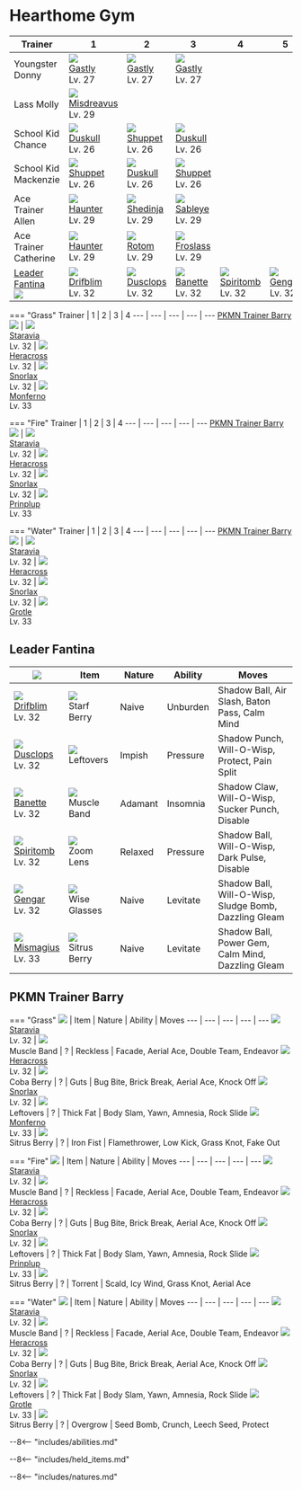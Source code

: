 # Hearthome Gym

Trainer                          | 1                                  | 2                                | 3                                | 4                                 | 5                              | 6
---                              | ---                                | ---                              | ---                              | ---                               | ---                            | ---
Youngster Donny                  | ![][092]<br>[Gastly]<br>Lv. 27     | ![][092]<br>[Gastly]<br>Lv. 27   | ![][092]<br>[Gastly]<br>Lv. 27   | &nbsp;                            | &nbsp;                         | &nbsp;
Lass Molly                       | ![][200]<br>[Misdreavus]<br>Lv. 29 | &nbsp;                           | &nbsp;                           | &nbsp;                            | &nbsp;                         | &nbsp;
School Kid Chance                | ![][355]<br>[Duskull]<br>Lv. 26    | ![][353]<br>[Shuppet]<br>Lv. 26  | ![][355]<br>[Duskull]<br>Lv. 26  | &nbsp;                            | &nbsp;                         | &nbsp;
School Kid Mackenzie             | ![][353]<br>[Shuppet]<br>Lv. 26    | ![][355]<br>[Duskull]<br>Lv. 26  | ![][353]<br>[Shuppet]<br>Lv. 26  | &nbsp;                            | &nbsp;                         | &nbsp;
Ace Trainer Allen                | ![][093]<br>[Haunter]<br>Lv. 29    | ![][292]<br>[Shedinja]<br>Lv. 29 | ![][302]<br>[Sableye]<br>Lv. 29  | &nbsp;                            | &nbsp;                         | &nbsp;
Ace Trainer Catherine            | ![][093]<br>[Haunter]<br>Lv. 29    | ![][479]<br>[Rotom]<br>Lv. 29    | ![][478]<br>[Froslass]<br>Lv. 29 | &nbsp;                            | &nbsp;                         | &nbsp;
[Leader Fantina]<br>![][fantina] | ![][426]<br>[Drifblim]<br>Lv. 32   | ![][356]<br>[Dusclops]<br>Lv. 32 | ![][354]<br>[Banette]<br>Lv. 32  | ![][442]<br>[Spiritomb]<br>Lv. 32 | ![][094]<br>[Gengar]<br>Lv. 32 | ![][429]<br>[Mismagius]<br>Lv. 33


=== "Grass"
    Trainer                            | 1                                | 2                                 | 3                               | 4
    ---                                | ---                              | ---                               | ---                             | ---
    [PKMN Trainer Barry]<br>![][barry] | ![][397]<br>[Staravia]<br>Lv. 32 | ![][214]<br>[Heracross]<br>Lv. 32 | ![][143]<br>[Snorlax]<br>Lv. 32 | ![][391]<br>[Monferno]<br>Lv. 33

=== "Fire"
    Trainer                            | 1                                | 2                                 | 3                               | 4
    ---                                | ---                              | ---                               | ---                             | ---
    [PKMN Trainer Barry]<br>![][barry] | ![][397]<br>[Staravia]<br>Lv. 32 | ![][214]<br>[Heracross]<br>Lv. 32 | ![][143]<br>[Snorlax]<br>Lv. 32 | ![][394]<br>[Prinplup]<br>Lv. 33

=== "Water"
    Trainer                            | 1                                | 2                                 | 3                               | 4
    ---                                | ---                              | ---                               | ---                             | ---
    [PKMN Trainer Barry]<br>![][barry] | ![][397]<br>[Staravia]<br>Lv. 32 | ![][214]<br>[Heracross]<br>Lv. 32 | ![][143]<br>[Snorlax]<br>Lv. 32 | ![][388]<br>[Grotle]<br>Lv. 33


## Leader Fantina

![][fantina]                      | Item                              | Nature  | Ability  | Moves
---                               | ---                               | ---     | ---      | ---
![][426]<br>[Drifblim]<br>Lv. 32  | ![][starf-berry]<br>Starf Berry   | Naive   | Unburden | Shadow Ball, Air Slash, Baton Pass, Calm Mind
![][356]<br>[Dusclops]<br>Lv. 32  | ![][leftovers]<br>Leftovers       | Impish  | Pressure | Shadow Punch, Will-O-Wisp, Protect, Pain Split
![][354]<br>[Banette]<br>Lv. 32   | ![][muscle-band]<br>Muscle Band   | Adamant | Insomnia | Shadow Claw, Will-O-Wisp, Sucker Punch, Disable
![][442]<br>[Spiritomb]<br>Lv. 32 | ![][zoom-lens]<br>Zoom Lens       | Relaxed | Pressure | Shadow Ball, Will-O-Wisp, Dark Pulse, Disable
![][094]<br>[Gengar]<br>Lv. 32    | ![][wise-glasses]<br>Wise Glasses | Naive   | Levitate | Shadow Ball, Will-O-Wisp, Sludge Bomb, Dazzling Gleam
![][429]<br>[Mismagius]<br>Lv. 33 | ![][sitrus-berry]<br>Sitrus Berry | Naive   | Levitate | Shadow Ball, Power Gem, Calm Mind, Dazzling Gleam

## PKMN Trainer Barry

=== "Grass"
    ![][barry]                        | Item                              | Nature | Ability   | Moves
    ---                               | ---                               | ---    | ---       | ---
    ![][397]<br>[Staravia]<br>Lv. 32  | ![][muscle-band]<br>Muscle Band   | ?      | Reckless  | Facade, Aerial Ace, Double Team, Endeavor
    ![][214]<br>[Heracross]<br>Lv. 32 | ![][coba-berry]<br>Coba Berry     | ?      | Guts      | Bug Bite, Brick Break, Aerial Ace, Knock Off
    ![][143]<br>[Snorlax]<br>Lv. 32   | ![][leftovers]<br>Leftovers       | ?      | Thick Fat | Body Slam, Yawn, Amnesia, Rock Slide
    ![][391]<br>[Monferno]<br>Lv. 33  | ![][sitrus-berry]<br>Sitrus Berry | ?      | Iron Fist | Flamethrower, Low Kick, Grass Knot, Fake Out

=== "Fire"
    ![][barry]                        | Item                              | Nature | Ability   | Moves
    ---                               | ---                               | ---    | ---       | ---
    ![][397]<br>[Staravia]<br>Lv. 32  | ![][muscle-band]<br>Muscle Band   | ?      | Reckless  | Facade, Aerial Ace, Double Team, Endeavor
    ![][214]<br>[Heracross]<br>Lv. 32 | ![][coba-berry]<br>Coba Berry     | ?      | Guts      | Bug Bite, Brick Break, Aerial Ace, Knock Off
    ![][143]<br>[Snorlax]<br>Lv. 32   | ![][leftovers]<br>Leftovers       | ?      | Thick Fat | Body Slam, Yawn, Amnesia, Rock Slide
    ![][394]<br>[Prinplup]<br>Lv. 33  | ![][sitrus-berry]<br>Sitrus Berry | ?      | Torrent   | Scald, Icy Wind, Grass Knot, Aerial Ace

=== "Water"
    ![][barry]                        | Item                              | Nature | Ability   | Moves
    ---                               | ---                               | ---    | ---       | ---
    ![][397]<br>[Staravia]<br>Lv. 32  | ![][muscle-band]<br>Muscle Band   | ?      | Reckless  | Facade, Aerial Ace, Double Team, Endeavor
    ![][214]<br>[Heracross]<br>Lv. 32 | ![][coba-berry]<br>Coba Berry     | ?      | Guts      | Bug Bite, Brick Break, Aerial Ace, Knock Off
    ![][143]<br>[Snorlax]<br>Lv. 32   | ![][leftovers]<br>Leftovers       | ?      | Thick Fat | Body Slam, Yawn, Amnesia, Rock Slide
    ![][388]<br>[Grotle]<br>Lv. 33    | ![][sitrus-berry]<br>Sitrus Berry | ?      | Overgrow  | Seed Bomb, Crunch, Leech Seed, Protect

--8<-- "includes/abilities.md"

--8<-- "includes/held_items.md"

--8<-- "includes/natures.md"

[Leader Fantina]: #leader-fantina
[PKMN Trainer Barry]: #pkmn-trainer-barry
[Gastly]: ../../pokemons/092/
[Haunter]: ../../pokemons/093/
[Gengar]: ../../pokemons/094/
[Snorlax]: ../../pokemons/143/
[Misdreavus]: ../../pokemons/200/
[Heracross]: ../../pokemons/214/
[Shedinja]: ../../pokemons/292/
[Sableye]: ../../pokemons/302/
[Shuppet]: ../../pokemons/353/
[Banette]: ../../pokemons/354/
[Duskull]: ../../pokemons/355/
[Dusclops]: ../../pokemons/356/
[Grotle]: ../../pokemons/388/
[Monferno]: ../../pokemons/391/
[Prinplup]: ../../pokemons/394/
[Staravia]: ../../pokemons/397/
[Drifblim]: ../../pokemons/426/
[Mismagius]: ../../pokemons/429/
[Spiritomb]: ../../pokemons/442/
[Froslass]: ../../pokemons/478/
[Rotom]: ../../pokemons/479/
[coba-berry]: ../img/items/coba-berry.png
[leftovers]: ../img/items/leftovers.png
[muscle-band]: ../img/items/muscle-band.png
[sitrus-berry]: ../img/items/sitrus-berry.png
[starf-berry]: ../img/items/starf-berry.png
[wise-glasses]: ../img/items/wise-glasses.png
[zoom-lens]: ../img/items/zoom-lens.png
[092]: ../img/pokemon/092.png
[093]: ../img/pokemon/093.png
[094]: ../img/pokemon/094.png
[143]: ../img/pokemon/143.png
[200]: ../img/pokemon/200.png
[214]: ../img/pokemon/214.png
[292]: ../img/pokemon/292.png
[302]: ../img/pokemon/302.png
[353]: ../img/pokemon/353.png
[354]: ../img/pokemon/354.png
[355]: ../img/pokemon/355.png
[356]: ../img/pokemon/356.png
[388]: ../img/pokemon/388.png
[391]: ../img/pokemon/391.png
[394]: ../img/pokemon/394.png
[397]: ../img/pokemon/397.png
[426]: ../img/pokemon/426.png
[429]: ../img/pokemon/429.png
[442]: ../img/pokemon/442.png
[478]: ../img/pokemon/478.png
[479]: ../img/pokemon/479.png
[barry]: ../img/trainer/barry.png
[fantina]: ../img/trainer/fantina.png
